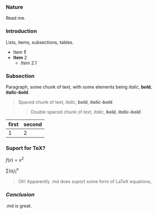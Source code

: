 
### Nature

Read me.

### **Introduction**

Lists, items, subsections, tables.

* Item ***1***
* **Item** 2
   * *Item* 2.1 
   
### Subsection
   
Paragraph, some chunk of text, with some elements being *italic*, **bold**, ***italic-bold***.

> Spaced chunk of text, *italic*, **bold**, ***italic-bold***.

>> Double spaced chunk of text, *italic*, **bold**, ***italic-bold***.

| first | second |
|---|---|
| 1 | 2 |

### Suport for TeX?

$f(x)=x^2$

$\left.\left.\sum\right(a_i\right)_i^n$

> Oh! Apparently .md does suport some form of LaTeX equations,

### *Conclusion*

.md is great.
